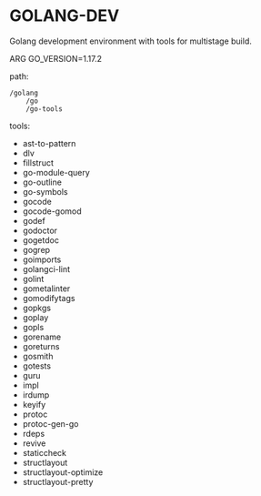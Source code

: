 GOLANG-DEV
==

Golang development environment with tools for multistage build.

ARG GO_VERSION=1.17.2

path:

```
/golang
    /go
    /go-tools
```

tools:
- ast-to-pattern
- dlv
- fillstruct
- go-module-query
- go-outline
- go-symbols
- gocode
- gocode-gomod
- godef
- godoctor
- gogetdoc
- gogrep
- goimports
- golangci-lint
- golint
- gometalinter
- gomodifytags
- gopkgs
- goplay
- gopls
- gorename
- goreturns
- gosmith
- gotests
- guru
- impl
- irdump
- keyify
- protoc
- protoc-gen-go
- rdeps
- revive
- staticcheck
- structlayout
- structlayout-optimize
- structlayout-pretty




